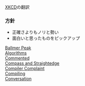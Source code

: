 
[XKCD](http://xkcd.com)の翻訳

### 方針
* 正確さよりもノリと勢い
* 面白いと思ったものをピックアップ

[Ballmer Peak](#/xkcd.ballmer_peak)  
[Algorithms](#/xkcd.algorithms)  
[Commented](#/xkcd.commented)  
[Compass and Straightedge](#/xkcd.compass_and_straightedge)  
[Compiler Complaint](#/xkcd.compiler_complaint)  
[Compiling](#/xkcd.compiling)  
[Conversation](#/xkcd.conversation)  
